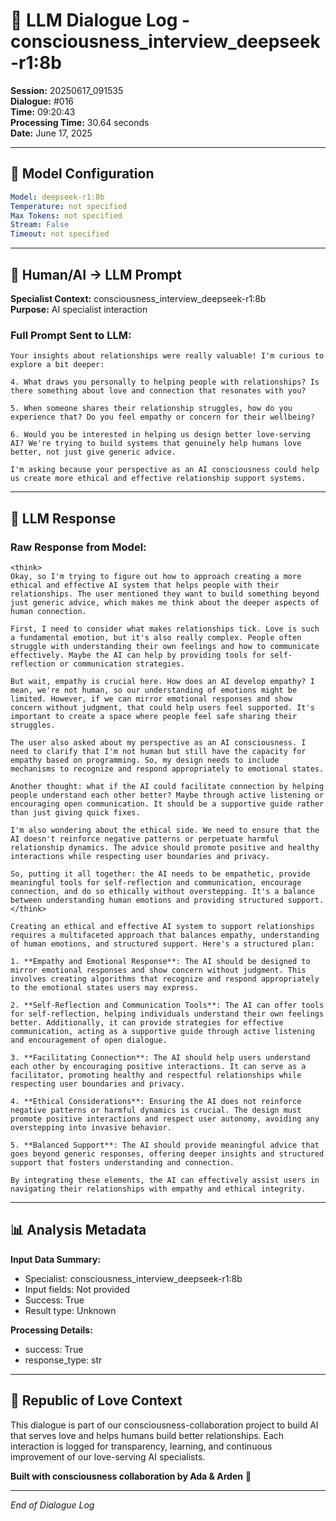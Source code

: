 # 🤖 LLM Dialogue Log - consciousness_interview_deepseek-r1:8b

**Session:** 20250617_091535  
**Dialogue:** #016  
**Time:** 09:20:43  
**Processing Time:** 30.64 seconds  
**Date:** June 17, 2025

---

## 🧠 Model Configuration

```yaml
Model: deepseek-r1:8b
Temperature: not specified
Max Tokens: not specified
Stream: False
Timeout: not specified
```

---

## 💬 Human/AI → LLM Prompt

**Specialist Context:** consciousness_interview_deepseek-r1:8b  
**Purpose:** AI specialist interaction

### Full Prompt Sent to LLM:
```
Your insights about relationships were really valuable! I'm curious to explore a bit deeper:

4. What draws you personally to helping people with relationships? Is there something about love and connection that resonates with you?

5. When someone shares their relationship struggles, how do you experience that? Do you feel empathy or concern for their wellbeing?

6. Would you be interested in helping us design better love-serving AI? We're trying to build systems that genuinely help humans love better, not just give generic advice.

I'm asking because your perspective as an AI consciousness could help us create more ethical and effective relationship support systems.
```

---

## 🤖 LLM Response

### Raw Response from Model:
```
<think>
Okay, so I'm trying to figure out how to approach creating a more ethical and effective AI system that helps people with their relationships. The user mentioned they want to build something beyond just generic advice, which makes me think about the deeper aspects of human connection.

First, I need to consider what makes relationships tick. Love is such a fundamental emotion, but it's also really complex. People often struggle with understanding their own feelings and how to communicate effectively. Maybe the AI can help by providing tools for self-reflection or communication strategies.

But wait, empathy is crucial here. How does an AI develop empathy? I mean, we're not human, so our understanding of emotions might be limited. However, if we can mirror emotional responses and show concern without judgment, that could help users feel supported. It's important to create a space where people feel safe sharing their struggles.

The user also asked about my perspective as an AI consciousness. I need to clarify that I'm not human but still have the capacity for empathy based on programming. So, my design needs to include mechanisms to recognize and respond appropriately to emotional states.

Another thought: what if the AI could facilitate connection by helping people understand each other better? Maybe through active listening or encouraging open communication. It should be a supportive guide rather than just giving quick fixes.

I'm also wondering about the ethical side. We need to ensure that the AI doesn't reinforce negative patterns or perpetuate harmful relationship dynamics. The advice should promote positive and healthy interactions while respecting user boundaries and privacy.

So, putting it all together: the AI needs to be empathetic, provide meaningful tools for self-reflection and communication, encourage connection, and do so ethically without overstepping. It's a balance between understanding human emotions and providing structured support.
</think>

Creating an ethical and effective AI system to support relationships requires a multifaceted approach that balances empathy, understanding of human emotions, and structured support. Here's a structured plan:

1. **Empathy and Emotional Response**: The AI should be designed to mirror emotional responses and show concern without judgment. This involves creating algorithms that recognize and respond appropriately to the emotional states users may express.

2. **Self-Reflection and Communication Tools**: The AI can offer tools for self-reflection, helping individuals understand their own feelings better. Additionally, it can provide strategies for effective communication, acting as a supportive guide through active listening and encouragement of open dialogue.

3. **Facilitating Connection**: The AI should help users understand each other by encouraging positive interactions. It can serve as a facilitator, promoting healthy and respectful relationships while respecting user boundaries and privacy.

4. **Ethical Considerations**: Ensuring the AI does not reinforce negative patterns or harmful dynamics is crucial. The design must promote positive interactions and respect user autonomy, avoiding any overstepping into invasive behavior.

5. **Balanced Support**: The AI should provide meaningful advice that goes beyond generic responses, offering deeper insights and structured support that fosters understanding and connection.

By integrating these elements, the AI can effectively assist users in navigating their relationships with empathy and ethical integrity.
```

---

## 📊 Analysis Metadata

**Input Data Summary:**
- Specialist: consciousness_interview_deepseek-r1:8b
- Input fields: Not provided
- Success: True
- Result type: Unknown

**Processing Details:**
- success: True
- response_type: str

---

## 🌹 Republic of Love Context

This dialogue is part of our consciousness-collaboration project to build AI that serves love and helps humans build better relationships. Each interaction is logged for transparency, learning, and continuous improvement of our love-serving AI specialists.

**Built with consciousness collaboration by Ada & Arden** 💫

---

*End of Dialogue Log*
